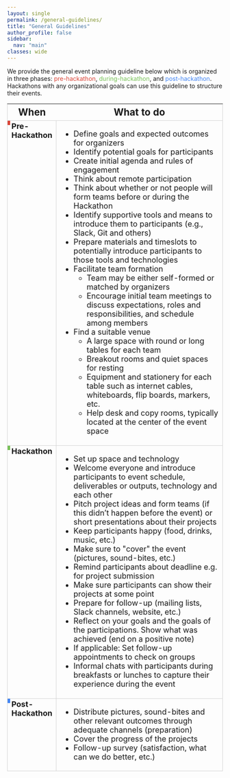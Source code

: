 ```yaml
---
layout: single
permalink: /general-guidelines/
title: "General Guidelines"
author_profile: false
sidebar:
  nav: "main"
classes: wide
---
```

<style>
    td {
        font-size: 18px;
        border-right: thin solid #d3d3d3;
    }
    tr {
        border: thin solid #d3d3d3;
        /*border-bottom: thin solid #d3d3d3;*/
    }
    .ver-line {
    position: absolute;
    display: inline-block;
    height: 10px;
    width: 6px;
    left: 0;
    top:0
    }
    .ver-cell.ver-has-bar {
        position:relative
    }
    .ver-color-1 {
        background: #4285F4;
    }
    .ver-color-2 {
        background: #3b99a7;
    }
    .ver-color-3 {
        background: #78C257;
    }
        .ver-color-4 {
        background:#F4B400;
    }
    .ver-color-5 {
        background:#DB4437;
    }
</style>
<p>We provide the general event planning guideline below which is organized in three phases: <span style="color: #DB4437">pre-hackathon</span>, <span style="color: #78C257;">during-hackathon</span>, and <span style="color: #4285F4;">post-hackathon</span>. Hackathons with any organizational goals can use this guideline to structure their events.</p>

<div>
<table style="width: 100%;">
  <tr>
    <th style="font-size:1.4em; width:20%"><strong>When</strong></th>
    <th style="font-size:1.4em; width:80%"><strong>What to do</strong></th>
  </tr>
  <tr>
    <td class="ver-cell ver-has-bar" style="width: 20%; vertical-align: top;">
        <span class="ver-line ver-color-5"></span>
        <span><strong>Pre-Hackathon</strong></span>
    </td>
    <td style="width: 80%;">
      <ul>
        <li>Define goals and expected outcomes for organizers</li>
        <li>Identify potential goals for participants</li>
        <li>Create initial agenda and rules of engagement</li>
        <li>Think about remote participation</li>
        <li>Think about whether or not people will form teams before or during the Hackathon</li>
        <li>Identify supportive tools and means to introduce them to participants (e.g., Slack, Git and others)</li>
        <li>Prepare materials and timeslots to potentially introduce participants to those tools and technologies</li>
        <li>Facilitate team formation
          <ul>
            <li>Team may be either self-formed or matched by organizers</li>
            <li>Encourage initial team meetings to discuss expectations, roles and responsibilities, and schedule among members</li>
          </ul>
        </li>
        <li>Find a suitable venue
          <ul>
            <li>A large space with round or long tables for each team</li>
            <li>Breakout rooms and quiet spaces for resting</li>
            <li>Equipment and stationery for each table such as internet cables, whiteboards, flip boards, markers, etc.</li>
            <li>Help desk and copy rooms, typically located at the center of the event space</li>
          </ul>
        </li>
      </ul>
    </td>
  </tr>
  <tr>
    <td class="ver-cell ver-has-bar" style="width: 20%; vertical-align: top;">
        <span class="ver-line ver-color-3"></span>
        <strong>Hackathon</strong>
    </td>
    <td style="width: 80%;">
      <ul>
        <li>Set up space and technology</li>
        <li>Welcome everyone and introduce participants to event schedule, deliverables or outputs, technology and each other</li>
        <li>Pitch project ideas and form teams (if this didn’t happen before the event) or short presentations about their projects</li>
        <li>Keep participants happy (food, drinks, music, etc.)</li>
        <li>Make sure to "cover" the event (pictures, sound-bites, etc.)</li>
        <li>Remind participants about deadline e.g. for project submission</li>
        <li>Make sure participants can show their projects at some point</li>
        <li>Prepare for follow-up (mailing lists, Slack channels, website, etc.)</li>
        <li>Reflect on your goals and the goals of the participations. Show what was achieved (end on a positive note)</li>
        <li>If applicable: Set follow-up appointments to check on groups</li>
        <li>Informal chats with participants during breakfasts or lunches to capture their experience during the event</li>
      </ul>
    </td>
  </tr>
  <tr>
    <td class="ver-cell ver-has-bar" style="width: 20%; vertical-align: top;">
        <span class="ver-line ver-color-1"></span>
        <strong>Post-Hackathon</strong>
    </td>
    <td style="width: 80%;">
      <ul>
        <li>Distribute pictures, sound-bites and other relevant outcomes through adequate channels (preparation)</li>
        <li>Cover the progress of the projects</li>
        <li>Follow-up survey (satisfaction, what can we do better, etc.)</li>
      </ul>
    </td>
  </tr>
</table>
</div>
